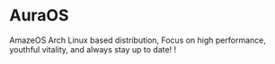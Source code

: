 # AuraOS
AmazeOS Arch Linux based distribution, Focus on high performance, youthful vitality, and always stay up to date! !
